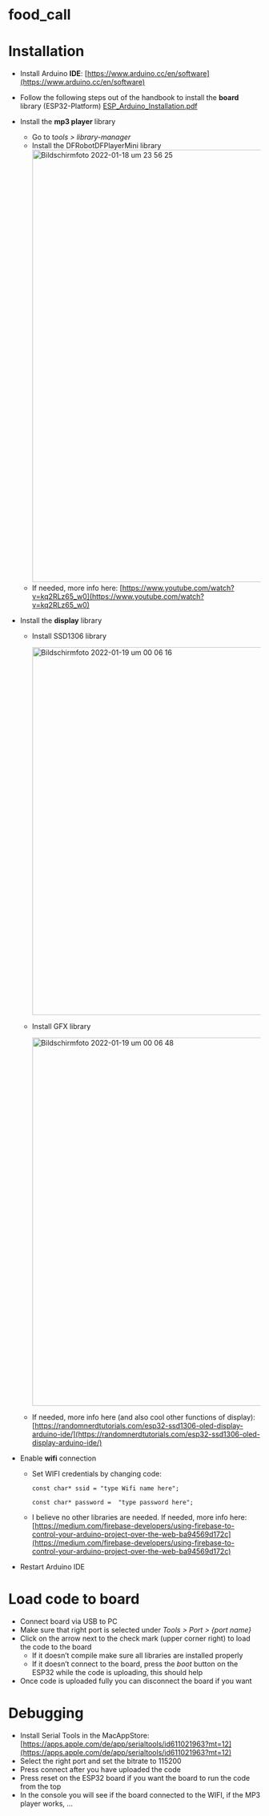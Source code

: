 # food_call

# Installation

- Install Arduino **IDE**: [https://www.arduino.cc/en/software](https://www.arduino.cc/en/software)
- Follow the following steps out of the handbook to install the **board** library (ESP32-Platform)
    [ESP_Arduino_Installation.pdf](https://github.com/TimEngelmann/food_call/files/7895384/ESP_Arduino_Installation.pdf)
    
- Install the **mp3 player** library
    - Go to t*ools > library-manager*
    - Install the DFRobotDFPlayerMini library
      <img width="864" alt="Bildschirmfoto 2022-01-18 um 23 56 25" src="https://user-images.githubusercontent.com/46136690/150093757-cd534909-c3a0-4c68-b674-23c8cf644b69.png">
    - If needed, more info here: [https://www.youtube.com/watch?v=kq2RLz65_w0](https://www.youtube.com/watch?v=kq2RLz65_w0)
    
- Install the **display** library
    - Install SSD1306 library
    
      <img width="735" alt="Bildschirmfoto 2022-01-19 um 00 06 16" src="https://user-images.githubusercontent.com/46136690/150093803-a1bc5a09-6e63-46cb-bf23-458fa0f1d07c.png">
      
    - Install GFX library
    
      <img width="736" alt="Bildschirmfoto 2022-01-19 um 00 06 48" src="https://user-images.githubusercontent.com/46136690/150093867-6726aec8-0eea-45ea-91ba-e47d983c77de.png">
        
    - If needed, more info here (and also cool other functions of display): [https://randomnerdtutorials.com/esp32-ssd1306-oled-display-arduino-ide/](https://randomnerdtutorials.com/esp32-ssd1306-oled-display-arduino-ide/)
    
- Enable **wifi** connection
    - Set WIFI credentials by changing code:
        
        `const char* ssid = "type Wifi name here";`
        
        `const char* password =  "type password here";`
        
    - I believe no other libraries are needed. If needed, more info here: [https://medium.com/firebase-developers/using-firebase-to-control-your-arduino-project-over-the-web-ba94569d172c](https://medium.com/firebase-developers/using-firebase-to-control-your-arduino-project-over-the-web-ba94569d172c)
- Restart Arduino IDE

# Load code to board

- Connect board via USB to PC
- Make sure that right port is selected under *Tools > Port > {port name}*
- Click on the arrow next to the check mark (upper corner right) to load the code to the board
    - If it doesn’t compile make sure all libraries are installed properly
    - If it doesn’t connect to the board, press the *boot* button on the ESP32 while the code is uploading, this should help
- Once code is uploaded fully you can disconnect the board if you want

# Debugging

- Install Serial Tools in the MacAppStore: [https://apps.apple.com/de/app/serialtools/id611021963?mt=12](https://apps.apple.com/de/app/serialtools/id611021963?mt=12)
- Select the right port and set the bitrate to 115200
- Press connect after you have uploaded the code
- Press reset on the ESP32 board if you want the board to run the code from the top
- In the console you will see if the board connected to the WIFI, if the MP3 player works, ...
